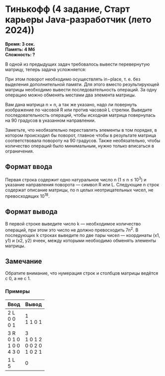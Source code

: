 <h1 class="title">Тинькофф (4 задание, Старт карьеры Java-разработчик (лето 2024))</h1>
<p><b>Время: 3 сек.<br>Память: 4 Мб<br>Сложность: ?</b></p>
<p>В одной из предыдущих задач требовалось вывести перевернутую матрицу, теперь задача усложняется:</p>
<p>При этом поворот необходимо осуществлять in−place, т. е. без выделения дополнительной памяти. Для этого вместо результирующей матрицы необходимо вывести последовательность операций. За одну операцию можно обменять местами два элемента матрицы.</p>
<p>Вам дана матрица n × n, а так же указано, надо ли повернуть изображение по часовой R или против часовой L стрелки. Выведите последовательность операций, чтобы исходная матрица повернулась на 90 градусов в указанном направлении.</p>
<p>Заметьте, что необязательно переставлять элементы в том порядке, в котором происходил бы поворот, главное чтобы в результате матрица соответствовала повороту на 90 градусов. Также необязательно, чтобы количество операций было минимальным, нужно только вписаться в ограничения.</p>

<h2>Формат ввода</h2>
<p>Первая строка содержит одно натуральное число n (1 ≤ n ≤ 10<sup>3</sup>) и указание направления поворота — символ R или L. Следующие n строк содержат описание матрицы, по n целых неотрицательных чисел, не превосходящих 10<sup>18</sup>.</p>

<h2>Формат вывода</h2>
<p>В первой строке выведите число k — необходимое количество операций, при этом это число не должно превосходить 7n<sup>2</sup>. В последующих k строках выведите по две пары чисел — координаты (x1, y1) и (x2, y2) ячеек, между которыми необходимо обменять элементы матрицы.</p>

<h2>Замечание</h2>
<p>Обратите внимание, что нумерация строк и столбцов матрицы ведётся с 0, а не с 1.</p>

<h3>Примеры</h3>
<table class="sample-tests">
  <thead>
     <tr>
        <th>Ввод</th>
        <th>Вывод</th>
     </tr>
  </thead>
  <tbody>
     <tr>
        <td>2 L<br>0 0<br>0 1</td>
        <td>1<br>1 1 0 1</td>
     </tr>
     <tr>
        <td>3 R<br>0 1 0<br>1 0 0<br>4 3 0</td>
        <td>3<br>1 0 1 2<br>0 0 2 0<br>1 0 2 1</td>
     </tr>
     <tr>
        <td>1 L<br>5</td>
        <td>0</td>
     </tr>

  </tbody>
</table>